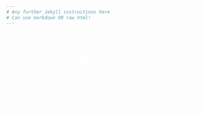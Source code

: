 ```yaml
---
# Any further Jekyll instructions here
# Can use markdown OR raw html!
---
```

<body class="background-image">
    <div align="center" style="color: white;">
        <h1 class="project-name">{{ page.title | default: site.title | default: site.github.repository_name }}</h1>
        <h2 class="project-tagline">{{ page.description | default: site.description | default: site.github.project_tagline }}</h2>
    </div>
</body>
